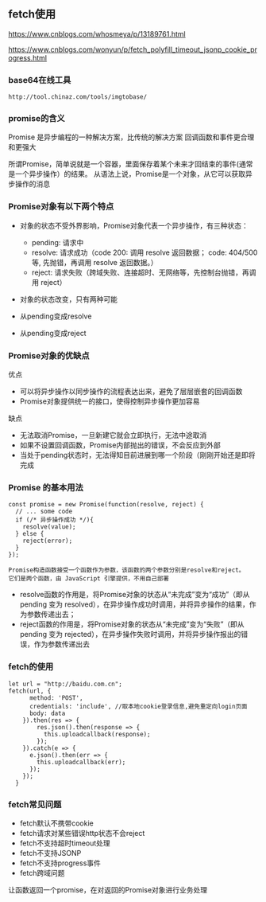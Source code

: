 ## fetch使用
https://www.cnblogs.com/whosmeya/p/13189761.html

https://www.cnblogs.com/wonyun/p/fetch_polyfill_timeout_jsonp_cookie_progress.html

### base64在线工具
````
http://tool.chinaz.com/tools/imgtobase/
````
### promise的含义


Promise 是异步编程的一种解决方案，比传统的解决方案 回调函数和事件更合理和更强大

所谓Promise，简单说就是一个容器，里面保存着某个未来才回结束的事件(通常是一个异步操作）的结果。
从语法上说，Promise是一个对象，从它可以获取异步操作的消息

### Promise对象有以下两个特点

- 对象的状态不受外界影响，Promise对象代表一个异步操作，有三种状态：
  - pending: 请求中
  - resolve: 请求成功（code 200: 调用 resolve 返回数据； code: 404/500 等, 先抛错，再调用 resolve 返回数据。）
  - reject: 请求失败（跨域失败、连接超时、无网络等，先控制台抛错，再调用 reject）
  
- 对象的状态改变，只有两种可能
 - 从pending变成resolve
 - 从pending变成reject  
 
### Promise对象的优缺点

优点
- 可以将异步操作以同步操作的流程表达出来，避免了层层嵌套的回调函数
- Promise对象提供统一的接口，使得控制异步操作更加容易

缺点
- 无法取消Promise，一旦新建它就会立即执行，无法中途取消
- 如果不设置回调函数，Promise内部抛出的错误，不会反应到外部
- 当处于pending状态时，无法得知目前进展到哪一个阶段（刚刚开始还是即将完成

### Promise 的基本用法
````
const promise = new Promise(function(resolve, reject) {
  // ... some code
  if (/* 异步操作成功 */){
    resolve(value);
  } else {
    reject(error);
  }
});

Promise构造函数接受一个函数作为参数，该函数的两个参数分别是resolve和reject。
它们是两个函数，由 JavaScript 引擎提供，不用自己部署

````
- resolve函数的作用是，将Promise对象的状态从“未完成”变为“成功”（即从 pending 变为 resolved），在异步操作成功时调用，并将异步操作的结果，作为参数传递出去；
- reject函数的作用是，将Promise对象的状态从“未完成”变为“失败”（即从 pending 变为 rejected），在异步操作失败时调用，并将异步操作报出的错误，作为参数传递出去

### fetch的使用

````
let url = "http://baidu.com.cn";
fetch(url, {
      method: 'POST',
      credentials: 'include', //取本地cookie登录信息,避免重定向login页面
      body: data
    }).then(res => {
        res.json().then(response => {
          this.uploadcallback(response);
        });
    }).catch(e => {
      e.json().then(err => {
        this.uploadcallback(err);
      });
    });
  }
````

### fetch常见问题
- fetch默认不携带cookie
- fetch请求对某些错误http状态不会reject
- fetch不支持超时timeout处理
- fetch不支持JSONP
- fetch不支持progress事件
- fetch跨域问题

让函数返回一个promise，在对返回的Promise对象进行业务处理

